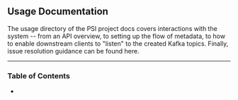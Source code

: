 ## Usage Documentation
The usage directory of the PSI project docs covers interactions with the system -- from an API overview, to setting up the flow of metadata, to how to enable downstream clients to "listen" to the created Kafka topics. Finally, issue resolution guidance can be found here.

***

### Table of Contents
* 
